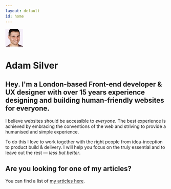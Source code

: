 ```yaml
---
layout: default
id: home
---
```


<div class="me">
	<div class="face">
		<img src="/assets/img/adam2.jpg" alt="Adam Photo" width="55" height="55">
	</div>
	<h1 class="name">Adam Silver</h1>
</div>

<h2 class="intro">Hey. I'm a London-based Front-end developer &amp; UX designer with over 15 years experience designing and building human-friendly websites for everyone.</h2>

I believe websites should be accessible to *everyone*. The best experience is achieved by embracing the conventions of the web and striving to provide a humanised and simple experience.

To do this I love to work together with the right people from idea-inception to product build &amp; delivery. I will help you focus on the truly essential and to leave out the rest &mdash; *less but better*.

## Are you looking for one of my articles?

You can find a list of [my articles here](/articles/).
